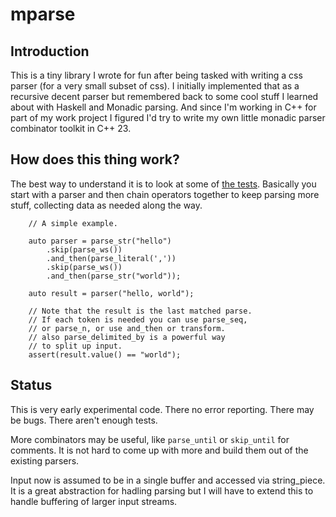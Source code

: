 # mparse

## Introduction

This is a tiny library I wrote for fun after being tasked with writing a css parser (for a very small subset of css). I initially implemented that as a recursive decent parser but remembered back
to some cool stuff I learned about with Haskell and Monadic parsing. And since I'm working in C++ for
part of my work project I figured I'd try to write my own little monadic parser combinator toolkit in C++ 23.

## How does this thing work?

The best way to understand it is to look at some of [the tests](./mparse_test.cpp). Basically you start with a parser and then chain operators together to keep parsing more stuff, collecting data as needed
along the way.

```
    // A simple example.

    auto parser = parse_str("hello")
        .skip(parse_ws())
        .and_then(parse_literal(','))
        .skip(parse_ws())
        .and_then(parse_str("world"));

    auto result = parser("hello, world");

    // Note that the result is the last matched parse.
    // If each token is needed you can use parse_seq,
    // or parse_n, or use and_then or transform.
    // also parse_delimited_by is a powerful way
    // to split up input.
    assert(result.value() == "world");

```

## Status

This is very early experimental code. There no error reporting. There may be bugs. There aren't enough tests.

More combinators may be useful, like `parse_until` or `skip_until` for comments. It is not
hard to come up with more and build them out of the
existing parsers.

Input now is assumed to be in a single buffer and accessed via string_piece. It is a great abstraction for hadling parsing but I will have to extend this to
handle buffering of larger input streams.
